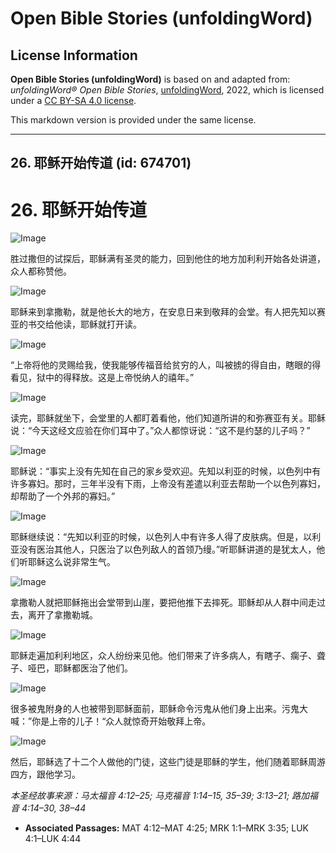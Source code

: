 # Open Bible Stories (unfoldingWord)

## License Information

**Open Bible Stories (unfoldingWord)** is based on and adapted from: _unfoldingWord® Open Bible Stories_, [unfoldingWord](https://unfoldingword.org/utw), 2022, which is licensed under a [CC BY-SA 4.0 license](https://creativecommons.org/licenses/by-sa/4.0/legalcode.en).

This markdown version is provided under the same license.



--------------------------------

## 26. 耶稣开始传道 (id: 674701)

26\. 耶稣开始传道
===========

![Image](https://cdn.door43.org/obs/jpg/360px/obs-en-26-01.jpg?direct&)

胜过撒但的试探后，耶稣满有圣灵的能力，回到他住的地方加利利开始各处讲道，众人都称赞他。

![Image](https://cdn.door43.org/obs/jpg/360px/obs-en-26-02.jpg?direct&)

耶稣来到拿撒勒，就是他长大的地方，在安息日来到敬拜的会堂。有人把先知以赛亚的书交给他读，耶稣就打开读。

![Image](https://cdn.door43.org/obs/jpg/360px/obs-en-26-03.jpg?direct&)

“上帝将他的灵赐给我，使我能够传福音给贫穷的人，叫被掳的得自由，瞎眼的得看见，狱中的得释放。这是上帝悦纳人的禧年。”

![Image](https://cdn.door43.org/obs/jpg/360px/obs-en-26-04.jpg?direct&)

读完，耶稣就坐下，会堂里的人都盯着看他，他们知道所讲的和弥赛亚有关。耶稣说：“今天这经文应验在你们耳中了。”众人都惊讶说：“这不是约瑟的儿子吗？”

![Image](https://cdn.door43.org/obs/jpg/360px/obs-en-26-05.jpg?direct&)

耶稣说：“事实上没有先知在自己的家乡受欢迎。先知以利亚的时候，以色列中有许多寡妇。那时，三年半没有下雨，上帝没有差遣以利亚去帮助一个以色列寡妇，却帮助了一个外邦的寡妇。”

![Image](https://cdn.door43.org/obs/jpg/360px/obs-en-26-06.jpg?direct&)

耶稣继续说：“先知以利亚的时候，以色列人中有许多人得了皮肤病。但是，以利亚没有医治其他人，只医治了以色列敌人的首领乃缦。”听耶稣讲道的是犹太人，他们听耶稣这么说非常生气。

![Image](https://cdn.door43.org/obs/jpg/360px/obs-en-26-07.jpg?direct&)

拿撒勒人就把耶稣拖出会堂带到山崖，要把他推下去摔死。耶稣却从人群中间走过去，离开了拿撒勒城。

![Image](https://cdn.door43.org/obs/jpg/360px/obs-en-26-08.jpg?direct&)

耶稣走遍加利利地区，众人纷纷来见他。他们带来了许多病人，有瞎子、瘸子、聋子、哑巴，耶稣都医治了他们。

![Image](https://cdn.door43.org/obs/jpg/360px/obs-en-26-09.jpg?direct&)

很多被鬼附身的人也被带到耶稣面前，耶稣命令污鬼从他们身上出来。污鬼大喊：”你是上帝的儿子！“众人就惊奇开始敬拜上帝。

![Image](https://cdn.door43.org/obs/jpg/360px/obs-en-26-10.jpg?direct&)

然后，耶稣选了十二个人做他的门徒，这些门徒是耶稣的学生，他们随着耶稣周游四方，跟他学习。

*本圣经故事来源：马太福音 4:12–25; 马克福音 1:14–15, 35–39; 3:13–21; 路加福音 4:14–30, 38–44*

* **Associated Passages:** MAT 4:12–MAT 4:25; MRK 1:1–MRK 3:35; LUK 4:1–LUK 4:44

